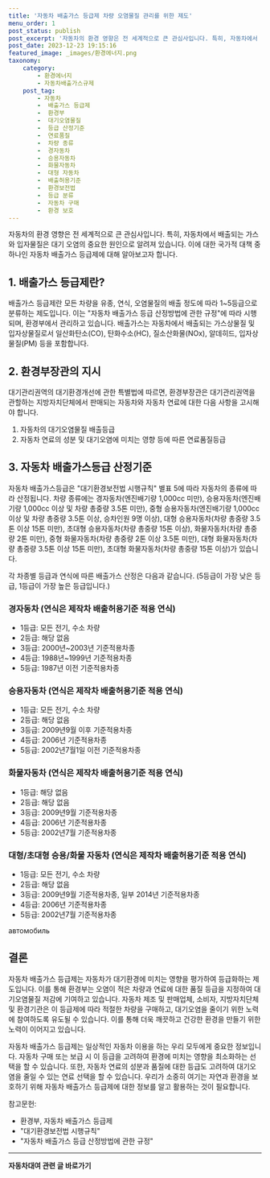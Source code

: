 ```yaml
---
title: '자동차 배출가스 등급제 차량 오염물질 관리를 위한 제도'
menu_order: 1
post_status: publish
post_excerpt: '자동차의 환경 영향은 전 세계적으로 큰 관심사입니다. 특히, 자동차에서 배출되는 가스와 입자물질은 대기 오염의 중요한 원인으로 알려져 있습니다. 이에 대한 국가적 대책 중 하나인 자동차 배출가스 등급제에 대해 알아보고자 합니다.'
post_date: 2023-12-23 19:15:16
featured_image: _images/환경에너지.png
taxonomy:
    category:
        - 환경에너지
        - 자동차배출가스규제
    post_tag:
        - 자동차
        -  배출가스 등급제
        -  환경부
        -  대기오염물질
        -  등급 산정기준
        -  연료품질
        -  차량 종류
        -  경자동차
        -  승용자동차
        -  화물자동차
        -  대형 자동차
        -  배출허용기준
        -  환경보전법
        -  등급 분류
        -  자동차 구매
        -  환경 보호
---
```




자동차의 환경 영향은 전 세계적으로 큰 관심사입니다. 특히, 자동차에서 배출되는 가스와 입자물질은 대기 오염의 중요한 원인으로 알려져 있습니다. 이에 대한 국가적 대책 중 하나인 자동차 배출가스 등급제에 대해 알아보고자 합니다.

## 1. 배출가스 등급제란?

배출가스 등급제란 모든 차량을 유종, 연식, 오염물질의 배출 정도에 따라 1~5등급으로 분류하는 제도입니다. 이는 "자동차 배출가스 등급 산정방법에 관한 규정"에 따라 시행되며, 환경부에서 관리하고 있습니다. 배출가스는 자동차에서 배출되는 가스상물질 및 입자상물질로서 일산화탄소(CO), 탄화수소(HC), 질소산화물(NOx), 알데히드, 입자상물질(PM) 등을 포함합니다.


## 2. 환경부장관의 지시

대기관리권역의 대기환경개선에 관한 특별법에 따르면, 환경부장관은 대기관리권역을 관할하는 지방자치단체에서 판매되는 자동차와 자동차 연료에 대한 다음 사항을 고시해야 합니다.

1. 자동차의 대기오염물질 배출등급
2. 자동차 연료의 성분 및 대기오염에 미치는 영향 등에 따른 연료품질등급


## 3. 자동차 배출가스등급 산정기준

자동차 배출가스등급은 "대기환경보전법 시행규칙" 별표 5에 따라 자동차의 종류에 따라 산정됩니다. 차량 종류에는 경자동차(엔진배기량 1,000cc 미만), 승용자동차(엔진배기량 1,000cc 이상 및 차량 총중량 3.5톤 미만), 중형 승용자동차(엔진배기량 1,000cc 이상 및 차량 총중량 3.5톤 이상, 승차인원 9명 이상), 대형 승용자동차(차량 총중량 3.5톤 이상 15톤 미만), 초대형 승용자동차(차량 총중량 15톤 이상), 화물자동차(차량 총중량 2톤 미만), 중형 화물자동차(차량 총중량 2톤 이상 3.5톤 미만), 대형 화물자동차(차량 총중량 3.5톤 이상 15톤 미만), 초대형 화물자동차(차량 총중량 15톤 이상)가 있습니다.

각 차종별 등급과 연식에 따른 배출가스 산정은 다음과 같습니다. (5등급이 가장 낮은 등급, 1등급이 가장 높은 등급입니다.)

### 경자동차 (연식은 제작차 배출허용기준 적용 연식)

- 1등급: 모든 전기, 수소 차량
- 2등급: 해당 없음
- 3등급: 2000년~2003년 기준적용차종
- 4등급: 1988년~1999년 기준적용차종
- 5등급: 1987년 이전 기준적용차종

### 승용자동차 (연식은 제작차 배출허용기준 적용 연식)

- 1등급: 모든 전기, 수소 차량
- 2등급: 해당 없음
- 3등급: 2009년9월 이후 기준적용차종
- 4등급: 2006년 기준적용차종
- 5등급: 2002년7월1일 이전 기준적용차종

### 화물자동차 (연식은 제작차 배출허용기준 적용 연식)

- 1등급: 해당 없음
- 2등급: 해당 없음
- 3등급: 2009년9월 기준적용차종
- 4등급: 2006년 기준적용차종
- 5등급: 2002년7월 기준적용차종

### 대형/초대형 승용/화물 자동차 (연식은 제작차 배출허용기준 적용 연식)

- 1등급: 모든 전기, 수소 차량
- 2등급: 해당 없음
- 3등급: 2009년9월 기준적용차종, 일부 2014년 기준적용차종
- 4등급: 2006년 기준적용차종
- 5등급: 2002년7월 기준적용차종

автомобиль

## 결론

자동차 배출가스 등급제는 자동차가 대기환경에 미치는 영향을 평가하여 등급화하는 제도입니다. 이를 통해 환경부는 오염이 적은 차량과 연료에 대한 품질 등급을 지정하여 대기오염물질 저감에 기여하고 있습니다. 자동차 제조 및 판매업체, 소비자, 지방자치단체 및 환경기관은 이 등급제에 따라 적절한 차량을 구매하고, 대기오염을 줄이기 위한 노력에 참여하도록 유도될 수 있습니다. 이를 통해 더욱 깨끗하고 건강한 환경을 만들기 위한 노력이 이어지고 있습니다.

자동차 배출가스 등급제는 일상적인 자동차 이용을 하는 우리 모두에게 중요한 정보입니다. 자동차 구매 또는 보급 시 이 등급을 고려하여 환경에 미치는 영향을 최소화하는 선택을 할 수 있습니다. 또한, 자동차 연료의 성분과 품질에 대한 등급도 고려하여 대기오염을 줄일 수 있는 연료 선택을 할 수 있습니다. 우리가 소중히 여기는 자연과 환경을 보호하기 위해 자동차 배출가스 등급제에 대한 정보를 알고 활용하는 것이 필요합니다.

참고문헌:
- 환경부, 자동차 배출가스 등급제
- "대기환경보전법 시행규칙"
- "자동차 배출가스 등급 산정방법에 관한 규정"
<!-- wp:separator -->
<hr class="wp-block-separator has-alpha-channel-opacity"/>
<!-- /wp:separator -->

<!-- wp:group {"backgroundColor":"base","layout":{"type":"constrained"}} -->
<div class="wp-block-group has-base-background-color has-background"><!-- wp:paragraph {"align":"center","fontSize":"medium"} -->
<p class="has-text-align-center has-large-font-size"><strong>자동차대여 관련 글 바로가기</strong></p>
<!-- /wp:paragraph -->


<!-- wp:latest-posts
{"categories":[{"id":1513,"count":19,"description":"","link":"https://uknowlaw.com/category/%ec%9e%90%eb%8f%99%ec%b0%a8%eb%8c%80%ec%97%ac/","name":"자동차대여","slug":"자동차대여","taxonomy":"category","parent":0,"meta":[],"_links":{"self":[{"href":"https://uknowlaw.com/wp-json/wp/v2/categories/1513"}],"collection":[{"href":"https://uknowlaw.com/wp-json/wp/v2/categories"}],"about":[{"href":"https://uknowlaw.com/wp-json/wp/v2/taxonomies/category"}],"wp:post_type":[{"href":"https://uknowlaw.com/wp-json/wp/v2/posts?categories=1513"}],"curies":[{"name":"wp","href":"https://api.w.org/{rel}","templated":true}]}}],"postsToShow":100,"excerptLength":28,"postLayout":"grid","columns":2,"featuredImageAlign":"left","featuredImageSizeSlug":"large","fontSize":"small"} /--></div>
<!-- /wp:group -->